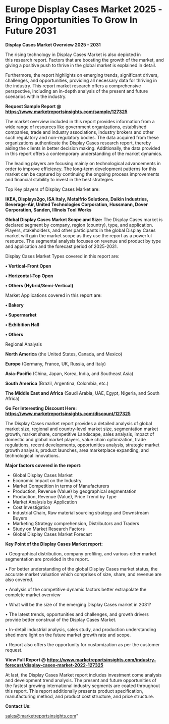  # Europe Display Cases Market 2025 -Bring Opportunities To Grow In Future 2031

<Strong> Display Cases Market Overview 2025 - 2031</strong>

The rising technology in Display Cases Market is also depicted in this research report. Factors that are boosting the growth of the market, and giving a positive push to thrive in the global market is explained in detail.

Furthermore, the report highlights on emerging trends, significant drivers, challenges, and opportunities, providing all necessary data for thriving in the industry. This report market research offers a comprehensive perspective, including an in-depth analysis of the present and future scenarios within the industry.

<strong>Request Sample Report @ <a href=https://www.marketreportsinsights.com/sample/127325>https://www.marketreportsinsights.com/sample/127325</a></strong>

The market overview included in this report provides information from a wide range of resources like government organizations, established companies, trade and industry associations, industry brokers and other such regulatory and non-regulatory bodies. The data acquired from these organizations authenticate the Display Cases research report, thereby aiding the clients in better decision making. Additionally, the data provided in this report offers a contemporary understanding of the market dynamics.

The leading players are focusing mainly on technological advancements in order to improve efficiency. The long-term development patterns for this market can be captured by continuing the ongoing process improvements and financial stability to invest in the best strategies.

Top Key players of Display Cases Market are:

<strong>IKEA, Displays2go, ISA Italy, Metalfrio Solutions, Daikin Industries, Beverage-Air, United Technologies Corporation, Hussmann, Dover Corporation, Sanden, Illinois Tool Works</strong>

<strong><b>Global Display Cases Market Scope and Size:</b></strong>
The Display Cases market is declared segment by company, region (country), type, and application. Players, stakeholders, and other participants in the global Display Cases market will gain the market scope as they use the report as a powerful resource. The segmental analysis focuses on revenue and product by type and application and the forecast period of 2025-2031.

Display Cases Market Types covered in this report are:

<strong>• Vertical-Front Open

• Horizontal-Top Open

• Others (Hybrid/Semi-Vertical)</strong>

Market Applications covered in this report are:

<strong>• Bakery

• Supermarket

• Exhibition Hall

• Others</strong> 

Regional Analysis

<strong>North America</strong> (the United States, Canada, and Mexico)

<strong>Europe</strong> (Germany, France, UK, Russia, and Italy)

<strong>Asia-Pacific</strong> (China, Japan, Korea, India, and Southeast Asia)

<strong>South America</strong> (Brazil, Argentina, Colombia, etc.)

<strong>The Middle East and Africa</strong> (Saudi Arabia, UAE, Egypt, Nigeria, and South Africa)

<strong>Go For Interesting Discount Here: <a href=https://www.marketreportsinsights.com/discount/127325>https://www.marketreportsinsights.com/discount/127325</a></strong>

The Display Cases market report provides a detailed analysis of global market size, regional and country-level market size, segmentation market growth, market share, competitive Landscape, sales analysis, impact of domestic and global market players, value chain optimization, trade regulations, recent developments, opportunities analysis, strategic market growth analysis, product launches, area marketplace expanding, and technological innovations.

<strong><b>Major factors covered in the report:</b></strong>
<ul>
  <li>Global Display Cases Market </li>
  <li>Economic Impact on the Industry</li>
  <li>Market Competition in terms of Manufacturers</li>
  <li>Production, Revenue (Value) by geographical segmentation</li>
  <li>Production, Revenue (Value), Price Trend by Type</li>
  <li>Market Analysis by Application</li>
  <li>Cost Investigation</li>
  <li>Industrial Chain, Raw material sourcing strategy and Downstream Buyers</li>
  <li>Marketing Strategy comprehension, Distributors and Traders</li>
  <li>Study on Market Research Factors</li>
  <li>Global Display Cases Market Forecast</li>
</ul>

<strong><b>Key Point of the Display Cases Market report:</b></strong>

• Geographical distribution, company profiling, and various other market segmentation are provided in the report.

• For better understanding of the global Display Cases market status, the accurate market valuation which comprises of size, share, and revenue are also covered.

• Analysis of the competitive dynamic factors better extrapolate the complete market overview

• What will be the size of the emerging Display Cases market in 2031?

• The latest trends, opportunities and challenges, and growth drivers provide better construal of the Display Cases Market.

• In-detail industrial analysis, sales study, and production understanding shed more light on the future market growth rate and scope.

• Report also offers the opportunity for customization as per the customer request.

<strong><b>View Full Report @ <a href=https://www.marketreportsinsights.com/industry-forecast/display-cases-market-2022-127325>https://www.marketreportsinsights.com/industry-forecast/display-cases-market-2022-127325</a></b></strong>


At last, the Display Cases Market report includes investment come analysis and development trend analysis. The present and future opportunities of the fastest growing international industry segments are coated throughout this report. This report additionally presents product specification, manufacturing method, and product cost structure, and price structure.

<strong>Contact Us:</strong>

sales@marketreportsinsights.com"
